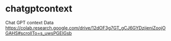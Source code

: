 # chatgptcontext
Chat GPT context Data 
https://colab.research.google.com/drive/12dOF3g7GT_gCJ6GYDzjieniZoojOGAHS#scrollTo=s_uwsPGEIGsb
